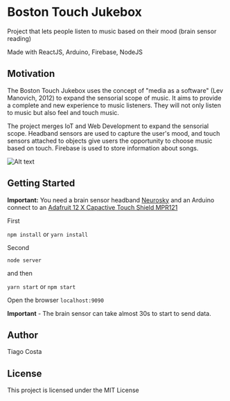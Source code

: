 # Boston Touch Jukebox

Project that lets people listen to music based on their mood (brain sensor reading)

Made with ReactJS, Arduino, Firebase, NodeJS

## Motivation

The Boston Touch Jukebox uses the concept of "media as a software" (Lev Manovich, 2012) to expand the sensorial scope of music. It aims to provide a complete and new experience to music listeners. They will not only listen to music but also feel and touch music.

The project merges IoT and Web Development to expand the sensorial scope. Headband sensors are used to capture the user's mood, and touch sensors attached to objects give users the opportunity to choose music based on touch. Firebase is used to store information about songs.

![Alt text](https://preview.ibb.co/nQQk8k/screen.png " ")
## Getting Started

**Important:** You need a brain sensor headband [Neurosky](http://neurosky.com/) and an Arduino connect to an [Adafruit 12 X Capactive Touch Shield MPR121](https://www.adafruit.com/product/2024)

First

`npm install` or  `yarn install`

Second

 `node server`

 and then

`yarn start` or `npm start`

Open the browser `localhost:9090`

**Important** - The brain sensor can take almost 30s to start to send data.

## Author

Tiago Costa

## License

This project is licensed under the MIT License
